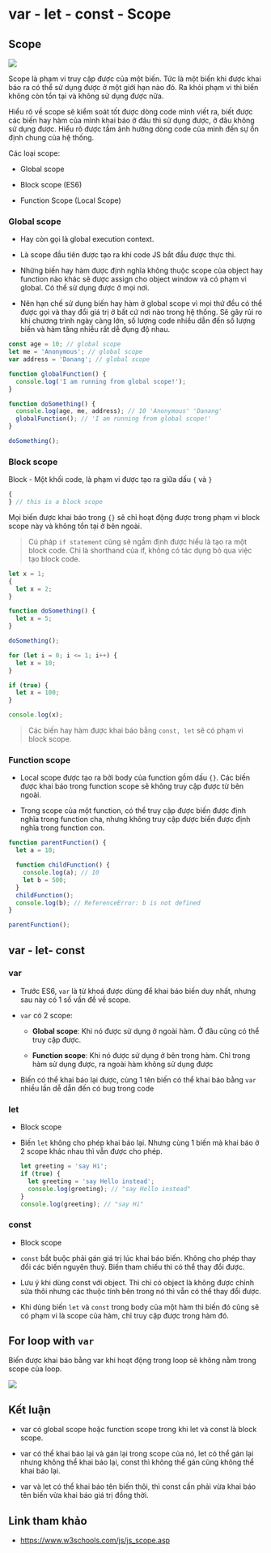 # var - let - const - Scope

## Scope

![](../images/scope-exp.png)

Scope là phạm vi truy cập được của một biến. Tức là một biến khi được khai báo ra có thể sử dụng được ở một giới hạn nào đó. Ra khỏi phạm vi thì biến không còn tồn tại và không sử dụng được nữa.

Hiểu rõ về scope sẽ kiểm soát tốt được dòng code mình viết ra, biết được các biến hay hàm của mình khai báo ở đâu thì sử dụng được, ở đâu không sử dụng được. Hiểu rõ được tầm ảnh hưởng dòng code của mình đến sự ổn định chung của hệ thống.

Các loại scope:

- Global scope

- Block scope (ES6)

- Function Scope (Local Scope)

### Global scope

- Hay còn gọi là global execution context.

- Là scope đầu tiên được tạo ra khi code JS bắt đầu được thực thi.

- Những biến hay hàm được định nghĩa không thuộc scope của object hay function nào khác sẽ được assign cho object window và có phạm vi global. Có thể sử dụng được ở mọi nơi.

- Nên hạn chế sử dụng biến hay hàm ở global scope vì mọi thứ đều có thể được gọi và thay đổi giá trị ở bất cứ nơi nào trong hệ thống. Sẽ gây rủi ro khi chương trình ngày càng lớn, số lượng code nhiều dẫn đến số lượng biến và hàm tăng nhiều rất dễ đụng độ nhau.

```js
const age = 10; // global scope
let me = 'Anonymous'; // global scope
var address = 'Danang'; // global scope

function globalFunction() {
  console.log('I am running from global scope!');
}

function doSomething() {
  console.log(age, me, address); // 10 'Anonymous' 'Danang'
  globalFunction(); // 'I am running from global scope!'
}

doSomething();
```

### Block scope

Block - Một khối code, là phạm vi được tạo ra giữa dấu `{` và `}`

```js
{
} // this is a block scope
```

Mọi biến được khai báo trong `{}` sẽ chỉ hoạt động được trong phạm vi block scope này và không tồn tại ở bên ngoài.

> Cú pháp `if statement` cũng sẽ ngầm định được hiểu là tạo ra một block code. Chỉ là shorthand của if, không có tác dụng bỏ qua việc tạo block code.

```js
let x = 1;
{
  let x = 2;
}

function doSomething() {
  let x = 5;
}

doSomething();

for (let i = 0; i <= 1; i++) {
  let x = 10;
}

if (true) {
  let x = 100;
}

console.log(x);
```

> Các biến hay hàm được khai báo bằng `const, let` sẽ có phạm vi block scope.

### Function scope

- Local scope được tạo ra bởi body của function gồm dấu `{}`. Các biến được khai báo trong function scope sẽ không truy cập được từ bên ngoài.

- Trong scope của một function, có thể truy cập được biến được định nghĩa trong function cha, nhưng không truy cập được biến được định nghĩa trong function con.

```js
function parentFunction() {
  let a = 10;

  function childFunction() {
    console.log(a); // 10
    let b = 500;
  }
  childFunction();
  console.log(b); // ReferenceError: b is not defined
}

parentFunction();
```

## var - let- const

### var

- Trước ES6, `var` là từ khoá được dùng để khai báo biến duy nhất, nhưng sau này có 1 số vấn đề về scope.

- `var` có 2 scope:

  - **Global scope**: Khi nó được sử dụng ở ngoài hàm. Ở đâu cũng có thể truy cập được.

  - **Function scope**: Khi nó được sử dụng ở bên trong hàm. Chỉ trong hàm sử dụng được, ra ngoài hàm không sử dụng được

- Biến có thể khai báo lại được, cùng 1 tên biến có thể khai báo bằng `var` nhiều lần dễ dẫn đến có bug trong code

### let

- Block scope

- Biến `let` không cho phép khai báo lại. Nhưng cùng 1 biến mà khai báo ở 2 scope khác nhau thì vẫn được cho phép.

  ```js
  let greeting = 'say Hi';
  if (true) {
    let greeting = 'say Hello instead';
    console.log(greeting); // "say Hello instead"
  }
  console.log(greeting); // "say Hi"
  ```

### const

- Block scope

- `const` bắt buộc phải gán giá trị lúc khai báo biến. Không cho phép thay đổi các biến nguyên thuỷ. Biến tham chiếu thì có thể thay đổi được.

- Lưu ý khi dùng const với object. Thì chỉ có object là không được chỉnh sửa thôi nhưng các thuộc tính bên trong nó thì vẫn có thể thay đổi được.

- Khi dùng biến `let` và `const` trong body của một hàm thì biến đó cũng sẽ có phạm vi là scope của hàm, chỉ truy cập được trong hàm đó.

## For loop with `var`

Biến được khai báo bằng var khi hoạt động trong loop sẽ không nằm trong scope của loop.

![](../images/var-in-loop.png)

## Kết luận

- var có global scope hoặc function scope trong khi let và const là block scope.

- var có thể khai báo lại và gán lại trong scope của nó, let có thể gán lại nhưng không thể khai báo lại, const thì không thể gán cũng không thể khai báo lại.

- var và let có thể khai báo tên biến thôi, thì const cần phải vừa khai báo tên biến vừa khai báo giá trị đồng thời.

## Link tham khảo

- https://www.w3schools.com/js/js_scope.asp
